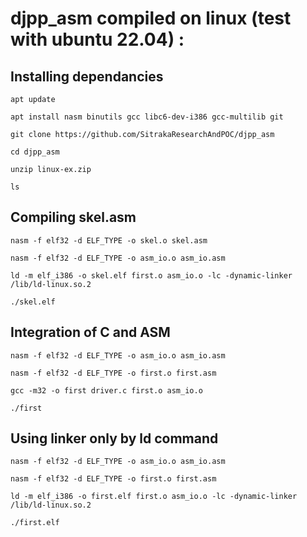 # djpp_asm compiled on linux (test with ubuntu 22.04) : 
## Installing dependancies
```
apt update
```
```
apt install nasm binutils gcc libc6-dev-i386 gcc-multilib git
```
```
git clone https://github.com/SitrakaResearchAndPOC/djpp_asm
```
```
cd djpp_asm
```
```
unzip linux-ex.zip
```
```
ls
```
## Compiling skel.asm
```
nasm -f elf32 -d ELF_TYPE -o skel.o skel.asm
```
```
nasm -f elf32 -d ELF_TYPE -o asm_io.o asm_io.asm
```
```
ld -m elf_i386 -o skel.elf first.o asm_io.o -lc -dynamic-linker /lib/ld-linux.so.2
```
```
./skel.elf
```


## Integration of C and ASM
```
nasm -f elf32 -d ELF_TYPE -o asm_io.o asm_io.asm
```
```
nasm -f elf32 -d ELF_TYPE -o first.o first.asm
```
```
gcc -m32 -o first driver.c first.o asm_io.o
```
```
./first
```

## Using linker only by ld command
```
nasm -f elf32 -d ELF_TYPE -o asm_io.o asm_io.asm
```
```
nasm -f elf32 -d ELF_TYPE -o first.o first.asm
```
```
ld -m elf_i386 -o first.elf first.o asm_io.o -lc -dynamic-linker /lib/ld-linux.so.2
```
```
./first.elf
```

